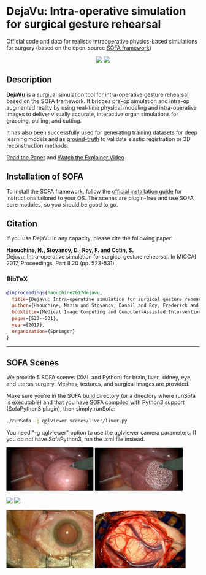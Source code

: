 # DejaVu: Intra-operative simulation for surgical gesture rehearsal
Official code and data for realistic intraoperative physics-based simulations for surgery (based on the open-source [SOFA framework](https://www.sofa-framework.org/)) 

<p align="center">
  <img src="assets/liver1.gif" width="45%" />
  <img src="assets/liver2.gif" width="46.5%" />
</p>

## Description

**DejaVu** is a surgical simulation tool for intra-operative gesture rehearsal based on the SOFA framework. It bridges pre-op simulation and intra-op augmented reality by using real-time physical modeling and intra-operative images to deliver visually accurate, interactive organ simulations for grasping, pulling, and cutting.

It has also been successfully used for generating <u>training datasets</u> for deep learning models and as <u>ground-truth</u> to validate elastic registration or 3D reconstruction methods.

[Read the Paper](https://hal.science/hal-01542395/document)  and [Watch the Explainer Video](https://www.youtube.com/watch?v=-UJYWlaTZr0)



## Installation of SOFA

To install the SOFA framework, follow the [official installation guide](https://www.sofa-framework.org/download/) for instructions tailored to your OS.
The scenes are plugin-free and use SOFA core modules, so you should be good to go.


## Citation

If you use DejaVu in any capacity, please cite the following paper:

**Haouchine, N., Stoyanov, D., Roy, F. and Cotin, S.**  
Dejavu: Intra-operative simulation for surgical gesture rehearsal. In MICCAI 2017, Proceedings, Part II 20 (pp. 523-531).

### BibTeX

```bibtex
@inproceedings{haouchine2017dejavu,
  title={Dejavu: Intra-operative simulation for surgical gesture rehearsal},
  author={Haouchine, Nazim and Stoyanov, Danail and Roy, Frederick and Cotin, Stephane},
  booktitle={Medical Image Computing and Computer-Assisted Intervention- MICCAI 2017: 20th International Conference, Quebec City, QC, Canada, September 11-13, 2017, Proceedings, Part II 20},
  pages={523--531},
  year={2017},
  organization={Springer}
}
```
---

## SOFA Scenes
We provide 5 SOFA scenes (XML and Python) for brain, liver, kidney, eye, and uterus surgery. Meshes, textures, and surgical images are provided. 

Make sure you're in the SOFA build directory (or a directory where runSofa is executable) and that you have SOFA compiled with Python3 support (SofaPython3 plugin), then simply runSofa:

```bash
./runSofa -g qglviewer scenes/liver/liver.py
```

You need "-g qglviewer" option to use the qglviewer camera parameters.
If you do not have SofaPython3, run the .xml file instead.

<p align="left">
  <img src="assets/uterus1.gif" width="45%" />
  <img src="assets/uterus2.gif" width="45.5%" />
</p>
<p align="left">
  <img src="assets/kidney1.gif" width="45%" />
  <img src="assets/kidney2.gif" width="45%" />
</p>
<p align="left">
  <img src="assets/eye.gif" width="45%" />
  <img src="assets/brain.gif" width="47%" />
</p>
